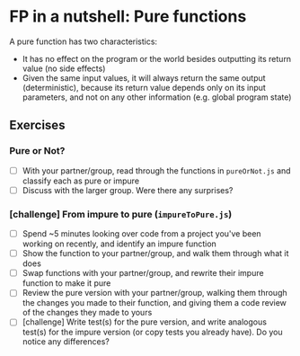 # FP in a nutshell: Pure functions

A pure function has two characteristics:
- It has no effect on the program or the world besides outputting its return value (no side effects)
- Given the same input values, it will always return the same output (deterministic), because its return value depends only on its input parameters, and not on any other information (e.g. global program state)

## Exercises

### Pure or Not?
  - [ ] With your partner/group, read through the functions in `pureOrNot.js` and classify each as pure or impure
  - [ ] Discuss with the larger group. Were there any surprises?

### [challenge] From impure to pure (`impureToPure.js`)
  - [ ] Spend ~5 minutes looking over code from a project you've been working on recently, and identify an impure function
  - [ ] Show the function to your partner/group, and walk them through what it does
  - [ ] Swap functions with your partner/group, and rewrite their impure function to make it pure
  - [ ] Review the pure version with your partner/group, walking them through the changes you made to their function, and giving them a code review of the changes they made to yours
  - [ ] [challenge] Write test(s) for the pure version, and write analogous test(s) for the impure version (or copy tests you already have). Do you notice any differences?
